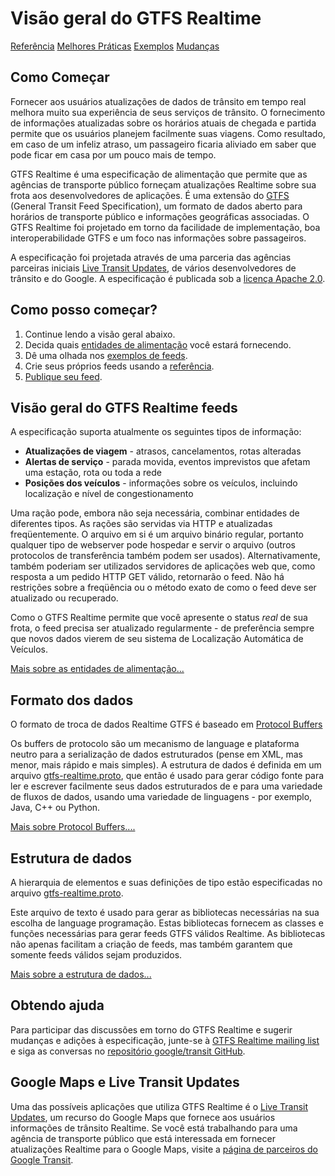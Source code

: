 # Visão geral do GTFS Realtime

<div class="landing-page">
   <a class="button" href="reference">Referência</a>
   <a class="button" href="best-practices">Melhores Práticas</a>
   <a class="button" href="feed-examples">Exemplos</a>
   <a class="button" href="changes">Mudanças</a>
</div>

## Como Começar

Fornecer aos usuários atualizações de dados de trânsito em tempo real melhora muito sua experiência de seus serviços de trânsito. O fornecimento de informações atualizadas sobre os horários atuais de chegada e partida permite que os usuários planejem facilmente suas viagens. Como resultado, em caso de um infeliz atraso, um passageiro ficaria aliviado em saber que pode ficar em casa por um pouco mais de tempo.

GTFS Realtime é uma especificação de alimentação que permite que as agências de transporte público forneçam atualizações Realtime sobre sua frota aos desenvolvedores de aplicações. É uma extensão do [GTFS](../schedule/reference) (General Transit Feed Specification), um formato de dados aberto para horários de transporte público e informações geográficas associadas. O GTFS Realtime foi projetado em torno da facilidade de implementação, boa interoperabilidade GTFS e um foco nas informações sobre passageiros.

A especificação foi projetada através de uma parceria das agências parceiras iniciais [Live Transit Updates](https://developers.google.com/transit/google-transit#LiveTransitUpdates), de vários desenvolvedores de trânsito e do Google. A especificação é publicada sob a [licença Apache 2.0](https://www.apache.org/licenses/LICENSE-2.0.html).

## Como posso começar?

1.  Continue lendo a visão geral abaixo.
2.  Decida quais [entidades de alimentação](feed-entities) você estará fornecendo.
3.  Dê uma olhada nos [exemplos de feeds](feed-examples).
4.  Crie seus próprios feeds usando a [referência](reference).
5.  [Publique seu feed](best-practices/#feed-publishing-general-practices).

## Visão geral do GTFS Realtime feeds

A especificação suporta atualmente os seguintes tipos de informação:

*   **Atualizações de viagem** - atrasos, cancelamentos, rotas alteradas
*   **Alertas de serviço** - parada movida, eventos imprevistos que afetam uma estação, rota ou toda a rede
*   **Posições dos veículos** - informações sobre os veículos, incluindo localização e nível de congestionamento

Uma ração pode, embora não seja necessária, combinar entidades de diferentes tipos. As rações são servidas via HTTP e atualizadas freqüentemente. O arquivo em si é um arquivo binário regular, portanto qualquer tipo de webserver pode hospedar e servir o arquivo (outros protocolos de transferência também podem ser usados). Alternativamente, também poderiam ser utilizados servidores de aplicações web que, como resposta a um pedido HTTP GET válido, retornarão o feed. Não há restrições sobre a freqüência ou o método exato de como o feed deve ser atualizado ou recuperado.

Como o GTFS Realtime permite que você apresente o status _real_ de sua frota, o feed precisa ser atualizado regularmente - de preferência sempre que novos dados vierem de seu sistema de Localização Automática de Veículos.

[Mais sobre as entidades de alimentação...](feed-entities)

## Formato dos dados

O formato de troca de dados Realtime GTFS é baseado em [Protocol Buffers](https://developers.google.com/protocol-buffers/)

Os buffers de protocolo são um mecanismo de language e plataforma neutro para a serialização de dados estruturados (pense em XML, mas menor, mais rápido e mais simples). A estrutura de dados é definida em um arquivo [gtfs-realtime.proto](proto), que então é usado para gerar código fonte para ler e escrever facilmente seus dados estruturados de e para uma variedade de fluxos de dados, usando uma variedade de linguagens - por exemplo, Java, C++ ou Python.

[Mais sobre Protocol Buffers....](https://developers.google.com/protocol-buffers/)

## Estrutura de dados

A hierarquia de elementos e suas definições de tipo estão especificadas no arquivo [gtfs-realtime.proto](proto).

Este arquivo de texto é usado para gerar as bibliotecas necessárias na sua escolha de language programação. Estas bibliotecas fornecem as classes e funções necessárias para gerar feeds GTFS válidos Realtime. As bibliotecas não apenas facilitam a criação de feeds, mas também garantem que somente feeds válidos sejam produzidos.

[Mais sobre a estrutura de dados...](reference)

## Obtendo ajuda

Para participar das discussões em torno do GTFS Realtime e sugerir mudanças e adições à especificação, junte-se à [GTFS Realtime mailing list](https://groups.google.com/group/gtfs-realtime) e siga as conversas no [repositório google/transit GitHub](https://github.com/google/transit).

## Google Maps e Live Transit Updates

Uma das possíveis aplicações que utiliza GTFS Realtime é o [Live Transit Updates](https://developers.google.com/transit/google-transit#LiveTransitUpdates), um recurso do Google Maps que fornece aos usuários informações de trânsito Realtime. Se você está trabalhando para uma agência de transporte público que está interessada em fornecer atualizações Realtime para o Google Maps, visite a [página de parceiros do Google Transit](https://maps.google.com/help/maps/transit/partners/live-updates.html).
